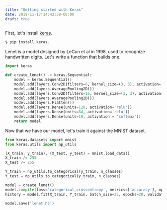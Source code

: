 ```yaml
---
title: "Getting started with Keras"
date: 2019-11-17T14:43:58-08:00
draft: true
---
```


First, let's install [keras](https//:keras.io).

```bash
$ pip install keras.
```

Lenet is a model designed by LeCun et al in 1998, used to recognize handwritten digits. Let's write a function that builds one.

```python
import keras

def create_lenet() -> keras.Sequential:
    model = keras.Sequential()
    model.add(layers.Conv2D(filters=6, kernel_size=(3, 3), activation='relu', input_shape=(28 , 28, 1)))
    model.add(layers.AveragePooling2D())
    model.add(layers.Conv2D(filters=16, kernel_size=(3, 3), activation='relu'))
    model.add(layers.AveragePooling2D())
    model.add(layers.Flatten())
    model.add(layers.Dense(units=120, activation='relu'))
    model.add(layers.Dense(units=84, activation='relu'))
    model.add(layers.Dense(units=10, activation = 'softmax'))
    return model
```

Now that we have our model, let's train it against the MNIST dataset.

```python
from keras.datasets import mnist
from keras.utils import np_utils

(X_train, y_train), (X_test, y_test) = mnist.load_data()
X_train /= 255
X_test /= 255

Y_train = np_utils.to_categorical(y_train, n_classes)
Y_test = np_utils.to_categorical(y_train, n_classes)

model = create_lenet()
model.compile(loss='categorical_crossentropy', metrics=['accuracy'], optimizer='sgd')
history = model.fit(X_train, Y_train, batch_size=32, epochs=20, validation_data=(X_test, Y_test))

model.save('lenet.h5')
```
